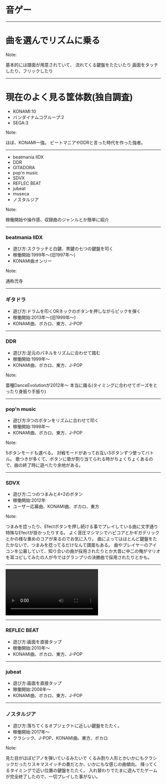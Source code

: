 # 音ゲー

---

# 曲を選んでリズムに乗る

Note:

基本的には譜面が用意されていて、
流れてくる鍵盤をたたいたり
画面をタッチしたり、フリックしたり

---

# 現在のよく見る筐体数(独自調査)

- KONAMI:10
- バンダイナムコグループ:2
- SEGA:3

Note:

ほぼ、KONAMI一強。
ビートマニアやDDRと言った時代を作った強者。

---

- beatmania IIDX
- DDR
- GITADORA
- pop'n music
- SDVX
- REFLEC BEAT
- jubeat
- museca
- ノスタルジア

Note:

稼働開始や操作感、収録曲のジャンルとか簡単に紹介

---

### beatmania IIDX

- 遊び方:スクラッチと白鍵、黒鍵の七つの鍵盤を叩く
- 稼働開始:1999年～(旧1997年～)
- KONAMI曲オンリー

Note:

通称弐寺

---

### ギタドラ

- 遊び方:ドラムを叩くORネックのボタンを押しながらピックを弾く
- 稼働開始:2013年～(旧1999年～)
- KONAMI曲、ボカロ、東方、J-POP

---

### DDR

- 遊び方:足元のパネルをリズムに合わせて踏む
- 稼働開始:1999年～
- KONAMI曲、ボカロ、東方、J-POP

Note:

亜種DanceEvolutionが2012年～
本当に踊る(タイミングに合わせてポーズをとったり身振り手振り)

---

### pop'n music

- 遊び方:9つのボタンをリズムに合わせて叩く
- 稼働開始:1998年～
- KONAMI曲、ボカロ、東方、J-POP

Note:

5ボタンモードも選べる。
対戦モードがあってお互い3ボタンずつ使ってバトル。
歌つきが多くて、ボタンに歌が割り当てられる時がちょくちょくあるので、曲の終了時に遊べたり余地がある。

---

### SDVX

- 遊び方:二つのつまみと4+2のボタン
- 稼働開始:2012年
- ユーザー応募曲、KONAMI曲、ボカロ、東方

Note:

つまみを捻ったり、Efectボタンを押し続ける事でプレイしている曲に文字通り特殊なEfectが掛かったりする。
よく音圧マシマシでハピコアとかギガデリックとかの様な重めのコアが来るのでお気に入り。
曲によってはほとんど鍵盤をたたかないで、つまみを捻ってるだけなんて譜面もある。
曲やプレイヤーのアイコンを公募していて、知り合いの曲が採用されたりとか大昔に中二の俺がマリオを耳コピしてみたの人が今ではグランプリの決勝曲で採用されたりとかも。

---

<video data-autoplay src="img/sdvx_play_movie.mp4"></video>

---

### REFLEC BEAT

- 遊び方:画面を直接タップ
- 稼働開始:2010年～
- KONAMI曲、ボカロ、東方、J-POP

---

### jubeat

- 遊び方:画面を直接タップ
- 稼働開始:2008年～
- KONAMI曲、ボカロ、東方、J-POP

---

### ノスタルジア

- 遊び方:落ちてくるオブジェクトに近しい鍵盤をたたく。
- 稼働開始:2017年～
- クラシック、J-POP、KONAMI曲、東方、ボカロ

Note:

見た目がほぼピアノを弾いているみたいで
くるみ割り人形とかいかにもクラシックだったりスキマスイッチの奏だとか、いかにもな感じの曲傾向。
降ってくるタイミングで近い位置の鍵盤をたたく。
入れ替わりでたまに遊んでたゲームが完全終了したので、一切プレイした事がない。
